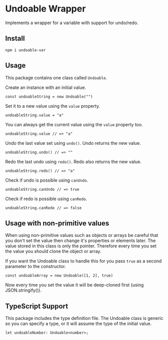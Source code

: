 # Undoable Wrapper

Implements a wrapper for a variable with support for undo/redo.

## Install

`npm i undoable-var`

## Usage

This package contains one class called `Undoable`.

Create an instance with an initial value.

`const undoableString = new Undoable("")`

Set it to a new value using the `value` property.

`undoableString.value = "a"`

You can always get the current value using the `value` property too.

`undoableString.value // => "a"`

Undo the last value set using `undo()`. Undo returns the new value.

`undoableString.undo() // => ""`

Redo the last undo using `redo()`. Redo also returns the new value.

`undoableString.redo() // => "a"`

Check if undo is possible using `canUndo`.

`undoableString.canUndo // => true`

Check if redo is possible using `canRedo`.

`undoableString.canRedo // => false`

## Usage with non-primitive values

When using non-primitive values such as objects or arrays be careful that you don't set the value then change it's properties or elements later. The value stored in this class is only the pointer. Therefore every time you set the value you should clone the object or array.

If you want the Undoable class to handle this for you pass `true` as a second parameter to the constructor.

`const undoableArray = new Undoable([1, 2], true)`

Now every time you set the value it will be deep-cloned first (using JSON.stringify()).

## TypeScript Support

This package includes the type definition file.
The Undoable class is generic so you can specify a type, or it will assume the type of the initial value.

`let undoableNumber: Undoable<number>;`
